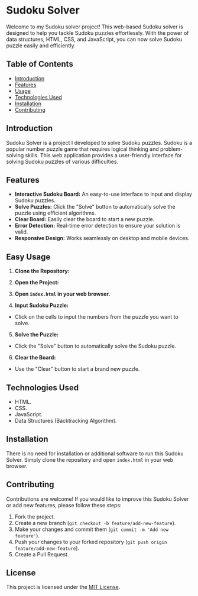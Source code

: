 # Sudoku Solver

Welcome to my Sudoku solver project! This web-based Sudoku solver is designed to help you tackle Sudoku puzzles effortlessly. With the power of data structures, HTML, CSS, and JavaScript, you can now solve Sudoku puzzle easily and efficiently.


## Table of Contents

- [Introduction](#introduction)
- [Features](#features)
- [Usage](#usage)
- [Technologies Used](#technologies-used)
- [Installation](#installation)
- [Contributing](#contributing)

## Introduction

Sudoku Solver is a project I developed to solve Sudoku puzzles. Sudoku is a popular number puzzle game that requires logical thinking and problem-solving skills. This web application provides a user-friendly interface for solving Sudoku puzzles of various difficulties.

## Features

- **Interactive Sudoku Board:** An easy-to-use interface to input and display Sudoku puzzles.
- **Solve Puzzles:** Click the "Solve" button to automatically solve the puzzle using efficient algorithms.
- **Clear Board:** Easily clear the board to start a new puzzle.
- **Error Detection:** Real-time error detection to ensure your solution is valid.
- **Responsive Design:** Works seamlessly on desktop and mobile devices.

## Easy Usage

1. **Clone the Repository:**

2. **Open the Project:**

3. **Open `index.html` in your web browser.**

4. **Input Sudoku Puzzle:**
- Click on the cells to input the numbers from the puzzle you want to solve.

5. **Solve the Puzzle:**
- Click the "Solve" button to automatically solve the Sudoku puzzle.

6. **Clear the Board:**
- Use the "Clear" button to start a brand new puzzle.

## Technologies Used

- HTML.
- CSS.
- JavaScript.
- Data Structures (Backtracking Algorithm).

## Installation

There is no need for installation or additional software to run this Sudoku Solver. Simply clone the repository and open `index.html` in your web browser.

## Contributing

Contributions are welcome! If you would like to improve this Sudoku Solver or add new features, please follow these steps:

1. Fork the project.
2. Create a new branch (`git checkout -b feature/add-new-feature`).
3. Make your changes and commit them (`git commit -m 'Add new feature'`).
4. Push your changes to your forked repository (`git push origin feature/add-new-feature`).
5. Create a Pull Request.

## License

This project is licensed under the [MIT License](LICENSE).
